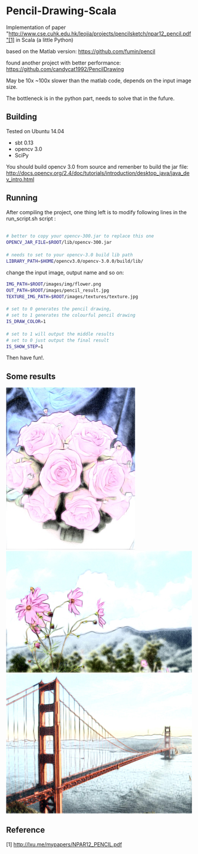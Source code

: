 # Pencil-Drawing-Scala
Implementation of paper "http://www.cse.cuhk.edu.hk/leojia/projects/pencilsketch/npar12_pencil.pdf"[1] 
in Scala (a little Python)

based on the Matlab version: https://github.com/fumin/pencil

found another project with better performance: https://github.com/candycat1992/PencilDrawing

May be 10x ~100x slower than the matlab code, depends on the input image size.

The bottleneck is in the python part, needs to solve that in the fufure.
 

## Building

Tested on Ubuntu 14.04

* sbt 0.13
* opencv 3.0
* SciPy

You should build opencv 3.0 from source and remenber to build the jar file:
http://docs.opencv.org/2.4/doc/tutorials/introduction/desktop_java/java_dev_intro.html

## Running

After compiling the project, one thing left is to modify  following lines in the run_script.sh script :

```bash

# better to copy your opencv-300.jar to replace this one
OPENCV_JAR_FILE=$ROOT/lib/opencv-300.jar

# needs to set to your opencv-3.0 build lib path 
LIBRARY_PATH=$HOME/opencv3.0/opencv-3.0.0/build/lib/

```

change the input image, output name and so on:

```bash
IMG_PATH=$ROOT/images/img/flower.png
OUT_PATH=$ROOT/images/pencil_result.jpg
TEXTURE_IMG_PATH=$ROOT/images/textures/texture.jpg

# set to 0 generates the pencil drawing, 
# set to 1 generates the colourful pencil drawing
IS_DRAW_COLOR=1

# set to 1 will output the middle results
# set to 0 just output the final result
IS_SHOW_STEP=1
```

Then have fun!.

## Some results

<img src="./images/results/pencil_result1.jpg" width="350"/>

<img src="./images/results/pencil_result2.jpg" width="600"/>

<img src="./images/results/pencil_result.jpg" width="600"/>

## Reference
[1] http://lxu.me/mypapers/NPAR12_PENCIL.pdf
